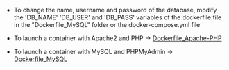 * To change the name, username and password of the database, modify the 'DB_NAME' 'DB_USER' and 'DB_PASS' variables of the dockerfile file in the "Dockerfile_MySQL" folder or the docker-compose.yml file

* To launch a container with Apache2 and PHP -> [Dockerfile_Apache-PHP](https://github.com/yoanndelattre/DockerHub_Dockerfile_LAMP/tree/master/Dockerfile_Apache-PHP)

* To launch a container with MySQL and PHPMyAdmin -> [Dockerfile_MySQL](https://github.com/yoanndelattre/DockerHub_Dockerfile_LAMP/tree/master/Dockerfile_MySQL)
